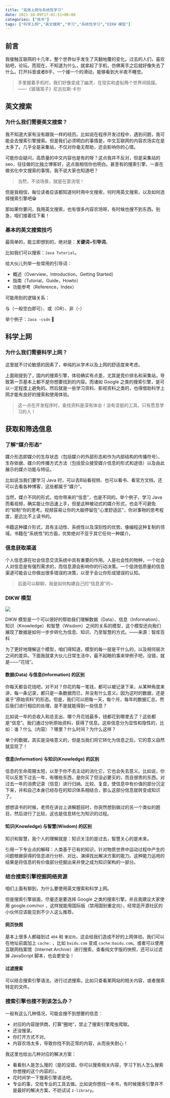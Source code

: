 ```yaml
---
title: "高效上网与系统性学习"
date: 2021-10-09T17:01:51+08:00
categories: ["技术"]
tags: ["科学上网","英文搜索","学习","系统性学习","DIKW 模型"]
---
```


## 前言

我接触互联网的十几年，整个世界似乎发生了天翻地覆的变化。过去的人们，喜欢贴吧，论坛。而现在，不知道为什么，就拿起了手机，仿佛离手之后就好像失去了什么。打开抖音或者B乎，一个接一个的滑动，能够看到大半夜不睡觉。

> 手里握着手机时，我们好像变成了幽灵，在现实和虚拟两个世界间摇摆。——《玻璃笼子》尼古拉斯·卡尔

## 英文搜索

### 为什么我们需要英文搜索？

我不知道大家有没有跟我一样的经历。比如说在程序开发过程中，遇到问题，我可能会去搜索引擎搜索。但是我们必须明白的事情是，中文互联网的内容农场实在是太多了。几乎全是采集站，不仅对你毫无帮助，还会影响你的心情。

可能你会疑问，高质量的中文内容也是有的呀？这点我并不反对，但是采集站的 seo，往往做的比独立博客好，这点我相信你也明白。甚至有的搜索引擎，一直在做劣化中文搜索的事情，我不说大家也知道吧？

> 当然，不谈场景，就是在耍流氓！

但是我相信，每位读者应该都知道何时用中文搜索，何时用英文搜索，以及如何选择搜索引擎吧😁

那如果你要问，我用英文搜索，也有很多内容农场呀，有时候也搜不到东西。别急，咱们接着往下看！

### 基本的英文搜索技巧

最简单的，能立即想到的，绝对是：**关键词**+**引导词**。

比如我们可以搜索：`Java Tutorial`。

给大伙儿列举一些常用的引导词：

* 概述（Overview，Introduction，Getting Started）
* 指南（Tutorial，Guide，Howto）
* 功能参考（Reference，Index）

可能用到的逻辑关系：

与（一般空白即可）、或（OR）、非（-）

举个例子：`Java -csdn` 🤣

## 科学上网

### 为什么我们需要科学上网？

这里就不讨论敏感的因素了，单纯的从学术以及上网的舒适度来考虑。

上面刚提到了，国内的搜索引擎，体验确实有点差，尤其是竞价排名和采集站，导致第一页基本上都不是你想要找到的内容。而诸如 Google 之类的搜索引擎，是可以一定程度上避免的。然后就是一些学习资料、影视资料之类的，也得借助科学上网才能有良好的搜索和使用体验。

> 这一点在开发程序时，查找资料是深有体会！没有坚挺的工具，只有愿意学习的人！

## 获取和筛选信息

### 了解“媒介形态”

媒介形态即媒介的生存状态（包括媒介的外部形态和作为内部结构的传播符号）、生存依据、媒介的传播方式方法（包括受众接受媒介信息的形式和途径）以及由此展示的媒介功能与特征。

比如说当我们要学习 Java 时，可以去B站看视频、也可以看书、看官方文档，还可以去看各种博客，这些都属于“媒介”。

当然，媒介不同的形式，给你带来的“信息”，也是不同的。举个例子，学习 Java 而看视频，确实能让你迅速上手，但是这种被动式的媒介形式，也会不可避免的“抑制”你的思考。视频容易让你的大脑停留在“心里舒适区”，你对事物的思考程度，是远比不上读书的。

书籍这种媒介形式，具有主动性、系统性以及深刻性的优势。像编程这种复制的领域，书籍在“系统性”的方面，优势绝对不亚于其它任何一种媒介。

### 信息获取渠道

个人信息源在社会信息交流系统中具有重要的作用。人是社会性的物种，一个社会人对信息是有强烈需求的，而信息源会影响你的行动决策。一个低效低质量的信息渠道可能会让你做出很多错误的决策，以至于会让你形成错误的认知。

> 后面可以聊聊，我是如何构建自己的“信息源”的~

### DIKW 模型

![](/images/articles/2021/internet_surfing/internet_surfing001.png)

DIKW 模型是一个可以很好的帮助我们理解数据（Data）、信息（Information）、知识（Knowledge）和智慧（Wisdom）之间的关系的模型，这个模型还向我们展现了数据是如何一步步转化为信息、知识、乃至智慧的方式。——来源：智库百科

为了更好地理解这个模型，咱们得知道，模型的每一层是干什么的，以及相邻层次之间的差异。下面我就拿大伙儿日常生活中，最不起眼的事来举例子吧，没错，就是——“花钱”。

#### 数据(Data) 与信息(Information) 的区别

你每天都会花钱吧，对不对？你花的每一笔钱，都可以被记录下来，从某种角度来讲，每一条记录，都只是一条数据而已，并没有什么意义。因为这时的数据，还是属于“原始资料”的形态。但是，我们可以把每一天，每个月，每年的数据汇总，然后我们进行相应的处理，是不是就能得到一些信息？

比如说一年的总收入和总支出、哪个月花钱最多，钱都花到哪里去了？这些都是“信息”。我们通过分析原始资料，获得了信息。这些信息分为显性和隐性的，比如：谁？什么（内容）？哪里？什么时间？为什么这样？

单个的数据，其实是没啥意义的，但是当我们将它转化为信息之后，它的意义自然就显现了！

#### 信息(Information) 与知识(Knowledge) 的区别

信息的生命周期太短，以至于你不去主动的消化它，它也会失去意义。比如说，你可以反思下过去一年，有哪些东西，是你买了但没必要买的，而且很贵的东西。对过去一年的消费记录（信息）进行归纳、比较、复盘，使信息中有价值的部分沉淀下来，并和自己本身已经存在的知识体系相结合，那么这部分信息就转变成知识了。

想想读书的时候，老师在讲台上讲解题目时，你突然想到做过的另一个类似的题目，然后进行了比较，这也是信息转化为知识的过程。

#### 知识(Knowledge) 与智慧(Wisdom) 的区别

知识和智慧，我个人的理解就是：知识关注的是过去，智慧关心的是未来。

引用一下专业点的解释：人类基于已有的知识，针对物质世界中运动过程中产生的问题根据获得的信息进行分析、对比、演绎找出解决方案的能力。这种能力运用的结果是将信息的有价值部分挖掘出来并使之成为知识架构的一部分。

### 结合搜索引擎挖掘网络资源

咱们上面有聊到，为什么要使用英文搜索和科学上网。

但是搜索引擎层面，尽量还是要选择 Google 之类的搜索引擎。并且我建议大家使用 google.com/ncr ，这样就能用国际版（禁用国别重定向），经常逛开源社区的小伙伴应该能见到不少人这么推荐。

#### 网页快照

基本上很多人都碰到过 `404` 和 `重定向`，这会给我们造成不好的上网体验。我们可以在地址前面加上 `cache:` ，比如 `baidu.com` 变成 `cache:baidu.com`。或者可以使用互联网档案馆（Internet Archive）进行搜索，查看纯文字版的快照，还可以过滤掉 JavaScript 脚本，也会更安全！

#### 过滤搜索

可以结合搜索引擎语法，进行过滤搜索。比如只查看某网站的相关内容，或者搜索特定的文件。

### 搜索引擎也搜不到该怎么办？

一般有这么几种情况，可能会搜不到想要的信息：

* 对应的内容提供商，打算“圈地”，禁止了搜索引擎爬虫爬取。
* 还没搜录。
* 你打开方式不对。
* 内容农场太多，导致你找不到正常的内容，从而丧失耐心！

我这里也给出几种对应的解决方案：

* 看看别人是怎么搜的（是的没错，你可以搜索相关内容，学习下别人怎么搜索你想搜的这个内容的）。
* 花时间学一下搜索引擎语法吧。
* 专业的事，交给专业的工具去做。比如说你想找一本书，有时候搜索引擎并不是最好的解决方案，不妨试试 `z-library`。
